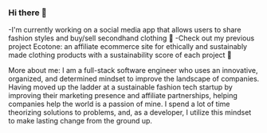 ### Hi there 👋
-I'm currently working on a social media app that allows users to share fashion styles and buy/sell secondhand clothing 👯
-Check out my previous project Ecotone: an affiliate ecommerce site for ethically and sustainably made clothing products with a sustainability score of each project 🌱

More about me: 
I am a full-stack software engineer who uses an innovative, organized, and determined mindset to improve the landscape of companies. Having moved up the ladder at a sustainable fashion tech startup by improving their marketing presence and affiliate partnerships, helping companies help the world is a passion of mine. I spend a lot of time theorizing solutions to problems, and, as a developer, I utilize this mindset to make lasting change from the ground up.
<!--
**jlemenager/jlemenager** is a ✨ _special_ ✨ repository because its `README.md` (this file) appears on your GitHub profile.

Here are some ideas to get you started:

- 🔭 I’m currently working on ...
- 🌱 I’m currently learning ...
- 👯 I’m looking to collaborate on ...
- 🤔 I’m looking for help with ...
- 💬 Ask me about ...
- 📫 How to reach me: ...
- 😄 Pronouns: ...
- ⚡ Fun fact: ...
-->
